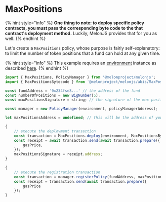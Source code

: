 # MaxPositions

{% hint style="info" %}
**One thing to note: to deploy specific policy contracts, you must pass the corresponding byte code to the that contract's deployment method.** Luckily, MelonJS provides that for you as well.
{% endhint %}

Let's create a `MaxPositions` policy, whose purpose is fairly self-explanatory: to limit the number of token positions that a fund can hold at any given time. 

{% hint style="info" %}
This example requires an [environment](../../building-blocks/environment/) instance as described [here](../../building-blocks/environment/).
{% endhint %}

```javascript
import { MaxPositions, PolicyManager } from '@melonproject/melonjs';
import { MaxPositionsBytecode } from '@melonproject/melonjs/abis/MaxPositions.bin';

const fundAddress = '0x234fse8...' // the address of the fund 
const numberOfPositions = new BigNumber(5);
const maxPositionsSignature = string; // the signature of the max positions policy

const manager = new PolicyManager(environment, policyManagerAddress);

let maxPositionsAddress = undefined; // this will be the address of your newly-deployed max positions contract

{
    // execute the deployment transaction
    const transaction = MaxPositions.deploy(environment, MaxPositionsByteCode, fundAddress, numberOfPositions);
    const receipt = await transaction.send(await transaction.prepare({
        gasPrice,
    });
    maxPositionsSignature = receipt.address;    
}

{
    // execute the registration transaction
    const transaction = manager.registerPolicy(fundAddress, maxPositionsSignature, maxPositionsAddress)
    const receipt = transaction.send(await transaction.prepare({
        gasPrice
    });
}
```

